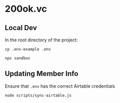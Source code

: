# 200ok.vc

## Local Dev

In the root directory of the project:

`cp .env-example .env`

`npx sandbox`

## Updating Member Info

Ensure that `.env` has the correct Airtable credentials

`node scripts/sync-airtable.js`
